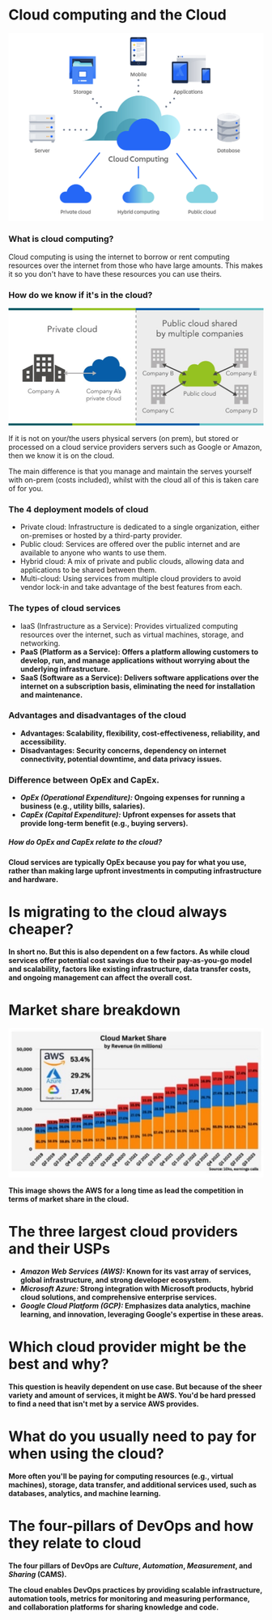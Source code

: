 # Cloud computing and the Cloud

![img.png](img.png)

### What is cloud computing?

Cloud computing is using the internet to borrow or rent computing resources over the internet from those who have large amounts. This makes it so you don't have to have these resources you can use theirs. 

### How do we know if it's in the cloud? 

![img_2.png](img_2.png)

If it is not on your/the users physical servers (on prem), but stored or processed on a cloud service providers servers such as Google or Amazon, then we know it is on the cloud. 

The main difference is that you manage and maintain the serves yourself with on-prem (costs included), whilst with the cloud all of this is taken care of for you. 

### The 4 deployment models of cloud 

* Private cloud: Infrastructure is dedicated to a single organization, either on-premises or hosted by a third-party provider.
* Public cloud: Services are offered over the public internet and are available to anyone who wants to use them.
* Hybrid cloud: A mix of private and public clouds, allowing data and applications to be shared between them.
* Multi-cloud: Using services from multiple cloud providers to avoid vendor lock-in and take advantage of the best features from each.

### The types of cloud services

* IaaS (Infrastructure as a Service): Provides virtualized computing resources over the internet, such as virtual machines, storage, and networking.<b>
* PaaS (Platform as a Service): Offers a platform allowing customers to develop, run, and manage applications without worrying about the underlying infrastructure.<b>
* SaaS (Software as a Service): Delivers software applications over the internet on a subscription basis, eliminating the need for installation and maintenance.

### Advantages and disadvantages of the cloud

* Advantages: Scalability, flexibility, cost-effectiveness, reliability, and accessibility.<b>
* Disadvantages: Security concerns, dependency on internet connectivity, potential downtime, and data privacy issues.

### Difference between OpEx and CapEx.

* *OpEx (Operational Expenditure):* Ongoing expenses for running a business (e.g., utility bills, salaries).
* *CapEx (Capital Expenditure):* Upfront expenses for assets that provide long-term benefit (e.g., buying servers).

##### How do OpEx and CapEx relate to the cloud?

Cloud services are typically OpEx because you pay for what you use, rather than making large upfront investments in computing infrastructure and hardware.

# Is migrating to the cloud always cheaper?

In short no. But this is also dependent on a few factors. As while cloud services offer potential cost savings due to their pay-as-you-go model and scalability, factors like existing infrastructure, data transfer costs, and ongoing management can affect the overall cost.

# Market share breakdown

![img_3.png](img_3.png)

This image shows the AWS for a long time as lead the competition in terms of market share in the cloud.

# The three largest cloud providers and their USPs

* *Amazon Web Services (AWS):* Known for its vast array of services, global infrastructure, and strong developer ecosystem.
* *Microsoft Azure:* Strong integration with Microsoft products, hybrid cloud solutions, and comprehensive enterprise services.
* *Google Cloud Platform (GCP):* Emphasizes data analytics, machine learning, and innovation, leveraging Google's expertise in these areas.

# Which cloud provider might be the best and why?

This question is heavily dependent on use case. But because of the sheer variety and amount of services, it might be AWS. You'd be hard pressed to find a need that isn't met by a service AWS provides.

# What do you usually need to pay for when using the cloud?

More often you'll be paying for computing resources (e.g., virtual machines), storage, data transfer, and additional services used, such as databases, analytics, and machine learning.

# The four-pillars of DevOps and how they relate to cloud

The four pillars of DevOps are *Culture*, *Automation*, *Measurement*, and *Sharing* (CAMS). 

The cloud enables DevOps practices by providing scalable infrastructure, automation tools, metrics for monitoring and measuring performance, and collaboration platforms for sharing knowledge and code.
